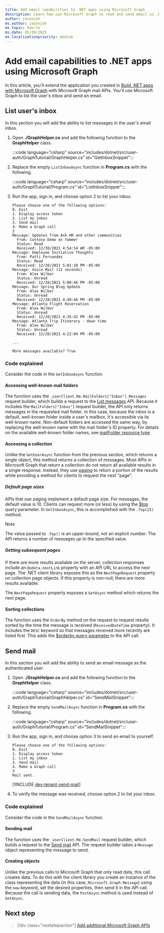 ```yaml
---
title: Add email capabilities to .NET apps using Microsoft Graph
description: Learn how use Microsoft Graph to read and send email in .NET apps
author: jasonjoh
ms.author: jasonjoh
ms.topic: how-to
ms.date: 05/30/2025
ms.localizationpriority: medium
---
```


# Add email capabilities to .NET apps using Microsoft Graph

In this article, you'll extend the application you created in [Build .NET apps with Microsoft Graph](includes/dotnet/dotnet.md) with Microsoft Graph mail APIs. You'll use Microsoft Graph to list the user's inbox and send an email.

## List user's inbox

In this section you will add the ability to list messages in the user's email inbox.

1. Open **./GraphHelper.cs** and add the following function to the **GraphHelper** class.

    :::code language="csharp" source="includes/dotnet/src/user-auth/GraphTutorial/GraphHelper.cs" id="GetInboxSnippet":::

1. Replace the empty `ListInboxAsync` function in **Program.cs** with the following.

    :::code language="csharp" source="includes/dotnet/src/user-auth/GraphTutorial/Program.cs" id="ListInboxSnippet":::

1. Run the app, sign in, and choose option 2 to list your inbox.

    ```Shell
    Please choose one of the following options:
    0. Exit
    1. Display access token
    2. List my inbox
    3. Send mail
    4. Make a Graph call
    2
    Message: Updates from Ask HR and other communities
      From: Contoso Demo on Yammer
      Status: Read
      Received: 12/30/2021 4:54:54 AM -05:00
    Message: Employee Initiative Thoughts
      From: Patti Fernandez
      Status: Read
      Received: 12/28/2021 5:01:10 PM -05:00
    Message: Voice Mail (11 seconds)
      From: Alex Wilber
      Status: Unread
      Received: 12/28/2021 5:00:46 PM -05:00
    Message: Our Spring Blog Update
      From: Alex Wilber
      Status: Unread
      Received: 12/28/2021 4:49:46 PM -05:00
    Message: Atlanta Flight Reservation
      From: Alex Wilber
      Status: Unread
      Received: 12/28/2021 4:35:42 PM -05:00
    Message: Atlanta Trip Itinerary - down time
      From: Alex Wilber
      Status: Unread
      Received: 12/28/2021 4:22:04 PM -05:00

    ...

    More messages available? True
    ```

### Code explained

Consider the code in the `GetInboxAsync` function.

#### Accessing well-known mail folders

The function uses the `_userClient.Me.MailFolders["Inbox"].Messages` request builder, which builds a request to the [List messages](/graph/api/user-list-messages) API. Because it includes the `MailFolders["Inbox"]` request builder, the API only returns messages in the requested mail folder. In this case, because the inbox is a default, well-known folder inside a user's mailbox, it's accessible via its well-known name. Non-default folders are accessed the same way, by replacing the well-known name with the mail folder's ID property. For details on the available well-known folder names, see [mailFolder resource type](/graph/api/resources/mailfolder).

#### Accessing a collection

Unlike the `GetUserAsync` function from the previous section, which returns a single object, this method returns a collection of messages. Most APIs in Microsoft Graph that return a collection do not return all available results in a single response. Instead, they use [paging](/graph/paging) to return a portion of the results while providing a method for clients to request the next "page".

##### Default page sizes

APIs that use paging implement a default page size. For messages, the default value is 10. Clients can request more (or less) by using the [$top](/graph/query-parameters#top-parameter) query parameter. In `GetInboxAsync`, this is accomplished with the `.Top(25)` method.

> [!NOTE]
> The value passed to `.Top()` is an upper-bound, not an explicit number. The API returns a number of messages *up to* the specified value.

##### Getting subsequent pages

If there are more results available on the server, collection responses include an `@odata.nextLink` property with an API URL to access the next page. The .NET client library exposes this as the `NextPageRequest` property on collection page objects. If this property is non-null, there are more results available.

The `NextPageRequest` property exposes a `GetAsync` method which returns the next page.

#### Sorting collections

The function uses the `OrderBy` method on the request to request results sorted by the time the message is received (`ReceivedDateTime` property). It includes the `DESC` keyword so that messages received more recently are listed first. This adds the [$orderby query parameter](/graph/query-parameters#orderby-parameter) to the API call.

## Send mail

In this section you will add the ability to send an email message as the authenticated user.

1. Open **./GraphHelper.cs** and add the following function to the **GraphHelper** class.

    :::code language="csharp" source="includes/dotnet/src/user-auth/GraphTutorial/GraphHelper.cs" id="SendMailSnippet":::

1. Replace the empty `SendMailAsync` function in **Program.cs** with the following.

    :::code language="csharp" source="includes/dotnet/src/user-auth/GraphTutorial/Program.cs" id="SendMailSnippet":::

1. Run the app, sign in, and choose option 3 to send an email to yourself.

    ```Shell
    Please choose one of the following options:
    0. Exit
    1. Display access token
    2. List my inbox
    3. Send mail
    4. Make a Graph call
    3
    Mail sent.
    ```

    [!INCLUDE [dev-tenant-send-mail](includes/shared/dev-tenant-send-mail.md)]

1. To verify the message was received, choose option 2 to list your inbox.

### Code explained

Consider the code in the `SendMailAsync` function.

#### Sending mail

The function uses the `_userClient.Me.SendMail` request builder, which builds a request to the [Send mail](/graph/api/user-sendmail) API. The request builder takes a `Message` object representing the message to send.

#### Creating objects

Unlike the previous calls to Microsoft Graph that only read data, this call creates data. To do this with the client library you create an instance of the class representing the data (in this case, `Microsoft.Graph.Message`) using the `new` keyword, set the desired properties, then send it in the API call. Because the call is sending data, the `PostAsync` method is used instead of `GetAsync`.

## Next step

> [!div class="nextstepaction"]
[Add additional Microsoft Graph APIs](dotnet-extend-app.md)
